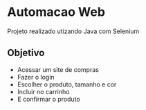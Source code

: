 # Automacao Web
 Projeto realizado utizando Java com Selenium 

 ## Objetivo 
 * Acessar um site de compras
 * Fazer o login
 * Escolher o produto, tamanho e cor 
 * Incluir no carrinho 
 * E confirmar o produto 
